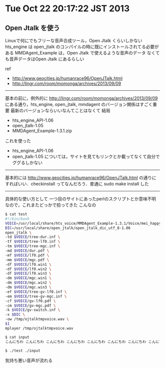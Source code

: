 # Tue Oct 22 20:17:22 JST 2013

## Open Jtalk を使う

Linuxで何にでもフリーな音声合成ツール，Open Jtalk くらいしかない
hts_engine は open_jtalk のコンパイルの時に既にインストールされてる必要がある
MMDAgent_Example は，Open Jtalk で使えるような音声のデータ
なくても音声データはOpen Jtalk にあるらしい

ref
* http://www.geocities.jp/humanrace96/OpenJTalk.html
* http://lingr.com/room/momonga/archives/2013/09/09

---

基本の前に，例外的に
http://lingr.com/room/momonga/archives/2013/09/09
にある通り，hts_engine, open_jtalk, mmdagent のバージョン関係はすごく重要
最新のバージョンならいいなんてことはなくて
結局

 - hts_engine_API-1.06
 - open_jtalk-1.05
 - MMDAgent_Example-1.3.1.zip

これを使った
 - hts_engine_API-1.06
 - open_jtalk-1.05
については，サイトを見てもリンクとか載ってなくて自分でググるしかない

---

基本的には
http://www.geocities.jp/humanrace96/OpenJTalk.html
の通りにすればいい．checkinstall ってなんだろう．普通に sudo make install した


---

具体的な使い方として
一つ目のサイトにあったperlのスクリプトとか意味不明なので，これまたどっかで拾ってきた
こんなの

```bash
$ cat test
#!/bin/bash
VOICE=/usr/local/share/hts_voice/MMDAgent_Example-1.3.1/Voice/mei_happy
DIC=/usr/local/share/open_jtalk/open_jtalk_dic_utf_8-1.06
open_jtalk \
-td $VOICE/tree-dur.inf \
-tf $VOICE/tree-lf0.inf \
-tm $VOICE/tree-mgc.inf \
-md $VOICE/dur.pdf \
-mf $VOICE/lf0.pdf \
-mm $VOICE/mgc.pdf \
-df $VOICE/lf0.win1 \
-df $VOICE/lf0.win2 \
-df $VOICE/lf0.win3 \
-dm $VOICE/mgc.win1 \
-dm $VOICE/mgc.win2 \
-dm $VOICE/mgc.win3 \
-ef $VOICE/tree-gv-lf0.inf \
-em $VOICE/tree-gv-mgc.inf \
-cf $VOICE/gv-lf0.pdf \
-cm $VOICE/gv-mgc.pdf \
-k $VOICE/gv-switch.inf \
-x $DIC \
-ow /tmp/ojtalktmpvoice.wav \
$1
mplayer /tmp/ojtalktmpvoice.wav

$ cat input
こんにちわ こんにちわ こんにちわ こんにちわ こんにちわ こんにちわ こんにちわ こんにちわ こんにちわ

$ ./test ./input
```

気持ち悪い音声が流れる


